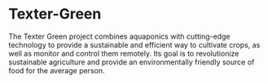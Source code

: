 # Texter-Green
The Texter Green project combines aquaponics with cutting-edge technology to provide a sustainable and efficient way to cultivate crops, as well as monitor and control them remotely. Its goal is to revolutionize sustainable agriculture and provide an environmentally friendly source of food for the average person.
